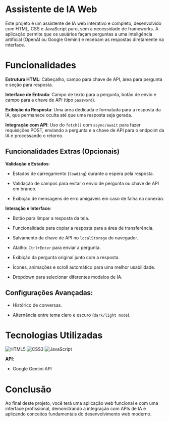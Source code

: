 # Assistente de IA Web

Este projeto é um assistente de IA web interativo e completo, desenvolvido com HTML, CSS e JavaScript puro, sem a necessidade de frameworks. A aplicação permite que os usuários façam perguntas a uma inteligência artificial (OpenAI ou Google Gemini) e recebam as respostas diretamente na interface.

# Funcionalidades

**Estrutura HTML**: Cabeçalho, campo para chave de API, área para pergunta e seção para resposta.

**Interface de Entrada**: Campo de texto para a pergunta, botão de envio e campo para a chave de API (tipo `password`).

**Exibição da Resposta**: Uma área dedicada e formatada para a resposta da IA, que permanece oculta até que uma resposta seja gerada.

**Integração com API**: Uso do `fetch()` com `async/await` para fazer requisições POST, enviando a pergunta e a chave de API para o endpoint da IA e processando o retorno.

## Funcionalidades Extras (Opcionais)

**Validação e Estados**:

- Estados de carregamento (`loading`) durante a espera pela resposta.

- Validação de campos para evitar o envio de pergunta ou chave de API em branco.

- Exibição de mensagens de erro amigáveis em caso de falha na conexão.

**Interação e Interface**:

- Botão para limpar a resposta da tela.

- Funcionalidade para copiar a resposta para a área de transferência.

- Salvamento da chave de API no `localStorage` do navegador.

- Atalho: `Ctrl+Enter` para enviar a pergunta.

- Exibição da pergunta original junto com a resposta.

- Ícones, animações e scroll automático para uma melhor usabilidade.

- Dropdown para selecionar diferentes modelos de IA.

## Configurações Avançadas:

- Histórico de conversas.

- Alternância entre tema claro e escuro (`dark/light mode`).

# Tecnologias Utilizadas

<img alt="HTML5" src="https://img.shields.io/badge/html5-%23E34F26.svg?style=for-the-badge&logo=html5&logoColor=white"/> <img alt="CSS3" src="https://img.shields.io/badge/css3-%231572B6.svg?style=for-the-badge&logo=css3&logoColor=white"/> <img alt="JavaScript" src="https://img.shields.io/badge/javascript-%23323330.svg?style=for-the-badge&logo=javascript&logoColor=%23F7DF1E"/>

**API**:

- Google Gemini API

# Conclusão

Ao final deste projeto, você terá uma aplicação web funcional e com uma interface profissional, demonstrando a integração com APIs de IA e aplicando conceitos fundamentais do desenvolvimento web moderno.
